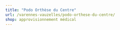 ```yaml
---
title: "Podo Orthèse du Centre"
url: /varennes-vauzelles/podo-orthese-du-centre/
shop: approvisionnement médical
---
```

